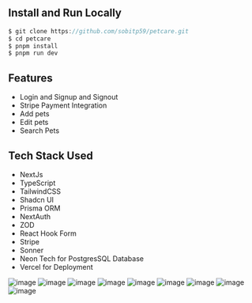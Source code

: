 ## Install and Run Locally
```js
$ git clone https://github.com/sobitp59/petcare.git
$ cd petcare
$ pnpm install
$ pnpm run dev
```

## Features
- Login and Signup and Signout
- Stripe Payment Integration
- Add pets
- Edit pets
- Search Pets

## Tech Stack Used
- NextJs
- TypeScript
- TailwindCSS
- Shadcn UI
- Prisma ORM
- NextAuth
- ZOD
- React Hook Form
- Stripe
- Sonner
- Neon Tech for PostgresSQL Database
- Vercel for Deployment

![image](https://github.com/sobitp59/petcare/assets/66735394/78110096-db79-4670-9ca8-c7de9960b35e)
![image](https://github.com/sobitp59/petcare/assets/66735394/211521cc-344f-4c53-863f-1351e624a3a2)
![image](https://github.com/sobitp59/petcare/assets/66735394/8cf5b56c-32ce-4130-894d-3f7392713c53)
![image](https://github.com/sobitp59/petcare/assets/66735394/e2a6a9fc-7292-4f73-a164-2a242daea182)
![image](https://github.com/sobitp59/petcare/assets/66735394/0435ed26-448b-4d2f-b306-b216890dc9f1)
![image](https://github.com/sobitp59/petcare/assets/66735394/f2414dde-40c7-4fac-927e-2247d31ab5f8)
![image](https://github.com/sobitp59/petcare/assets/66735394/7c64b477-bd96-45ed-b957-73e420c827fc)
![image](https://github.com/sobitp59/petcare/assets/66735394/3956c6aa-b8fb-43ff-bd85-d9197cdcb0ae)
![image](https://github.com/sobitp59/petcare/assets/66735394/dde9e256-37ad-4922-857c-721f9a01569f)

  
